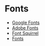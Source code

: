 # Fonts

- [Google Fonts](https://fonts.google.com)
- [Adobe Fonts](https://fonts.adobe.com/)
- [Font Squirrel](https://www.fontsquirrel.com/)
- [Fonts](https://www.fonts.com/)